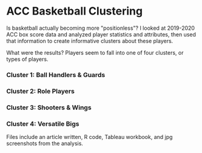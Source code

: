 # ACC Basketball Clustering

Is basketball actually becoming more "positionless"? I looked at 2019-2020 ACC box score data and analyzed player statistics and attributes, then used that information to create informative clusters about these players.

What were the results? Players seem to fall into one of four clusters, or types of players.

### Cluster 1: Ball Handlers & Guards

### Cluster 2: Role Players

### Cluster 3: Shooters & Wings

### Cluster 4: Versatile Bigs

Files include an article written, R code, Tableau workbook, and jpg screenshots from the analysis.
